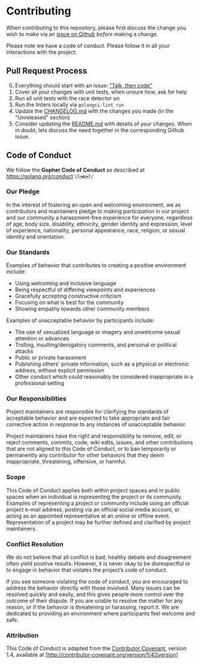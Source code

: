# Contributing

When contributing to this repository, please first discuss the change you wish
to make via an [issue on Github][issues] *before* making a change. 

Please note we have a code of conduct. Please follow it in all your interactions
with the project.

## Pull Request Process

0. Everything should start with an issue: ["Talk, then code"][talk-code]
1. Cover all your changes with unit tests, when unsure how, ask for help
2. Run all unit tests with the race detector on
3. Run the linters locally via `golangci-lint run`
4. Update the [CHANGELOG.md](CHANGELOG.md) with the changes you made (in the "Unreleased" section) 
5. Consider updating the [README.md](README.md) with details of your changes.
   When in doubt, lets discuss the need together in the corresponding Github issue.

## Code of Conduct

We follow the **Gopher Code of Conduct** as described at https://golang.org/conduct `\ʕ◔ϖ◔ʔ/`

### Our Pledge

In the interest of fostering an open and welcoming environment, we as
contributors and maintainers pledge to making participation in our project and
our community a harassment-free experience for everyone, regardless of age, body
size, disability, ethnicity, gender identity and expression, level of experience,
nationality, personal appearance, race, religion, or sexual identity and
orientation.

### Our Standards

Examples of behavior that contributes to creating a positive environment
include:

* Using welcoming and inclusive language
* Being respectful of differing viewpoints and experiences
* Gracefully accepting constructive criticism
* Focusing on what is best for the community
* Showing empathy towards other community members

Examples of unacceptable behavior by participants include:

* The use of sexualized language or imagery and unwelcome sexual attention or
  advances
* Trolling, insulting/derogatory comments, and personal or political attacks
* Public or private harassment
* Publishing others' private information, such as a physical or electronic
  address, without explicit permission
* Other conduct which could reasonably be considered inappropriate in a
  professional setting

### Our Responsibilities

Project maintainers are responsible for clarifying the standards of acceptable
behavior and are expected to take appropriate and fair corrective action in
response to any instances of unacceptable behavior.

Project maintainers have the right and responsibility to remove, edit, or
reject comments, commits, code, wiki edits, issues, and other contributions
that are not aligned to this Code of Conduct, or to ban temporarily or
permanently any contributor for other behaviors that they deem inappropriate,
threatening, offensive, or harmful.

### Scope

This Code of Conduct applies both within project spaces and in public spaces
when an individual is representing the project or its community. Examples of
representing a project or community include using an official project e-mail
address, posting via an official social media account, or acting as an appointed
representative at an online or offline event. Representation of a project may be
further defined and clarified by project maintainers.

### Conflict Resolution
    
We do not believe that all conflict is bad; healthy debate and disagreement
often yield positive results. However, it is never okay to be disrespectful or 
to engage in behavior that violates the project’s code of conduct.
    
If you see someone violating the code of conduct, you are encouraged to address
the behavior directly with those involved. Many issues can be resolved quickly
and easily, and this gives people more control over the outcome of their dispute.
If you are unable to resolve the matter for any reason, or if the behavior is
threatening or harassing, report it. We are dedicated to providing an environment
where participants feel welcome and safe.

### Attribution

This Code of Conduct is adapted from the [Contributor Covenant][homepage], version 1.4,
available at [http://contributor-covenant.org/version/1/4][version]

[issues]: https://github.com/go-joe/slack-adapter/issues
[talk-code]: https://dave.cheney.net/2019/02/18/talk-then-code
[homepage]: http://contributor-covenant.org
[version]: http://contributor-covenant.org/version/1/4/
